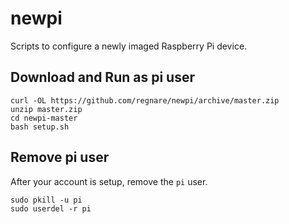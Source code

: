 # newpi
Scripts to configure a newly imaged Raspberry Pi device.

## Download and Run as pi user
```
curl -OL https://github.com/regnare/newpi/archive/master.zip
unzip master.zip
cd newpi-master
bash setup.sh
```

## Remove pi user
After your account is setup, remove the `pi` user.
```
sudo pkill -u pi
sudo userdel -r pi
```
